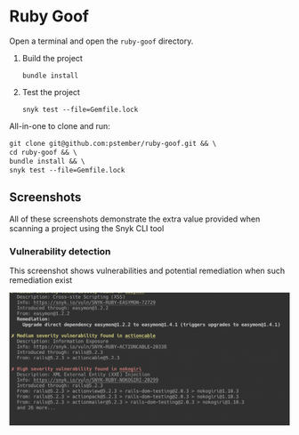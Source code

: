 # Ruby Goof

Open a terminal and open the `ruby-goof` directory.

1. Build the project

   ```console
   bundle install
   ```

2. Test the project

   ```console
   snyk test --file=Gemfile.lock
   ```

All-in-one to clone and run:

```console
git clone git@github.com:pstember/ruby-goof.git && \
cd ruby-goof && \
bundle install && \
snyk test --file=Gemfile.lock
```

## Screenshots

All of these screenshots demonstrate the extra value provided when scanning a
project using the Snyk CLI tool

### Vulnerability detection

This screenshot shows vulnerabilities and potential remediation when such remediation exist

![Vulnerability detection screenshot](screenshots/vulnerabilities.png "Vulnerability detection")
